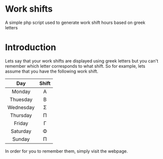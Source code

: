 # Work shifts
A simple php script used to generate work shift hours based on greek letters  

# Introduction  
Lets say that your work shifts are displayed using greek letters but you can't remember which letter corresponds to what shift. So for example, lets assume that you have the following work shift.  

| Day | Shift |
| :---: | :-----: |
| Monday | A |
| Thuesday | Β |
| Wednesday | Σ |
| Thursday | Π |
| Friday | Γ |
| Saturday | Φ |
| Sunday | Π |  

In order for you to remember them, simply visit the webpage.
